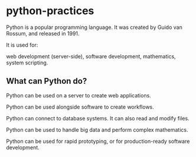 
# python-practices
Python is a popular programming language. It was created by Guido van Rossum, and released in 1991.

It is used for:

web development (server-side),
software development,
mathematics,
system scripting.

## What can Python do?
Python can be used on a server to create web applications.

Python can be used alongside software to create workflows.

Python can connect to database systems. It can also read and modify files.

Python can be used to handle big data and perform complex mathematics.

Python can be used for rapid prototyping, or for production-ready software development.
